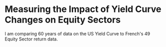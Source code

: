 # Measuring the Impact of Yield Curve Changes on Equity Sectors

I am comparing 60 years of data on the US Yield Curve to French's 49 Equity Sector return data. 
